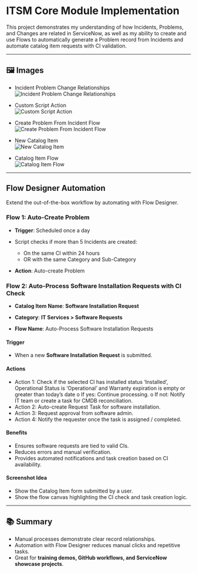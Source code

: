 # ITSM Core Module Implementation

This project demonstrates my understanding of how Incidents, Problems, and Changes are related in ServiceNow, as well as my ability to create and use Flows to automatically generate a Problem record from Incidents and automate catalog item requests with CI validation.

---

## 🖼️ Images

- Incident Problem Change Relationships  
  ![Incident Problem Change Relationships](images/Incident_Problem_Change_Relationsships_in_ServiceNow.png)

- Custom Script Action  
  ![Custom Script Action](images/custom_select_incidents_for_problem_SCRIPT_ACTION.png)

- Create Problem From Incident Flow  
  ![Create Problem From Incident Flow](images/custom_create_problem_for_recurring_incident_FLOW.png)

- New Catalog Item  
  ![New Catalog Item](images/RequestSoftwareInstallation.jpg)

- Catalog Item Flow  
  ![Catalog Item Flow](images/auto_process_software_installation_requests.png)

---

## Flow Designer Automation

Extend the out-of-the-box workflow by automating with Flow Designer.

### Flow 1: Auto-Create Problem

- **Trigger**: Scheduled once a day
- Script checks if more than 5 Incidents are created:

  - On the same CI within 24 hours
  - OR with the same Category and Sub-Category

- **Action**: Auto-create Problem

### Flow 2: Auto-Process Software Installation Requests with CI Check

- **Catalog Item Name**: **Software Installation Request**
- **Category**: **IT Services > Software Requests**

- **Flow Name**: Auto-Process Software Installation Requests

#### Trigger

- When a new **Software Installation Request** is submitted.

#### Actions

- Action 1: Check if the selected CI has installed status ‘Installed’, Operational Status is ‘Operational’ and Warranty expiration is empty or greater than today’s date
  o If yes: Continue processing.
  o If not: Notify IT team or create a task for CMDB reconciliation.
- Action 2: Auto-create Request Task for software installation.
- Action 3: Request approval from software admin.
- Action 4: Notify the requester once the task is assigned / completed.

#### Benefits

- Ensures software requests are tied to valid CIs.
- Reduces errors and manual verification.
- Provides automated notifications and task creation based on CI availability.

#### Screenshot Idea

- Show the Catalog Item form submitted by a user.
- Show the flow canvas highlighting the CI check and task creation logic.

---

## 📚 Summary

- Manual processes demonstrate clear record relationships.
- Automation with Flow Designer reduces manual clicks and repetitive tasks.
- Great for **training demos, GitHub workflows, and ServiceNow showcase projects**.
